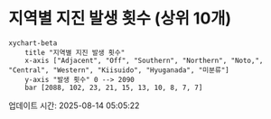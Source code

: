 # 지역별 지진 발생 횟수 (상위 10개)

```mermaid
xychart-beta
    title "지역별 지진 발생 횟수"
    x-axis ["Adjacent", "Off", "Southern", "Northern", "Noto,", "Central", "Western", "Kiisuido", "Hyuganada", "미분류"]
    y-axis "발생 횟수" 0 --> 2090
    bar [2088, 102, 23, 21, 15, 13, 10, 8, 7, 7]
```

업데이트 시간: 2025-08-14 05:05:22
